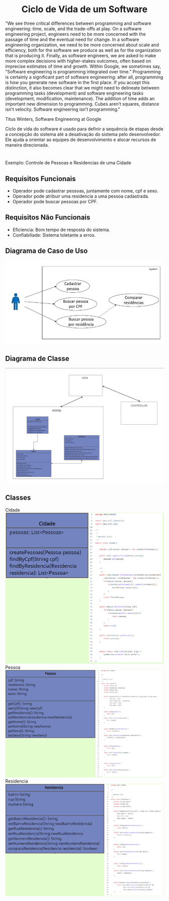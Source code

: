 <h1 align="center">Ciclo de Vida de um Software</h1>
"We see three critical differences between programming and software engineering: time, scale, and the trade-offs at play. On a software engineering project, engineers need to be more concerned with the passage of time and the eventual need for change. In a software engineering organization, we need to be more concerned about scale and efficiency, both for the software we produce as well as for the organization that is producing it. Finally, as software engineers, we are asked to make more complex decisions with higher-stakes outcomes, often based on imprecise estimates of time and growth. Within Google, we sometimes say, “Software engineering is programming integrated over time.” Programming is certainly a significant part of software engineering: after all, programming is how you generate new software in the first place. If you accept this distinction, it also becomes clear that we might need to delineate between programming tasks (development) and software engineering tasks (development, modification, maintenance). The addition of time adds an important new dimension to programming. Cubes aren’t squares, distance isn’t velocity. Software engineering isn’t programming."

Titus Winters, Software Engineering at Google


Ciclo de vida do software é usado para definir a sequência de etapas desde a concepção do sistema até a desativação do sistema pelo desenvolvedor. Ele ajuda a orientar as equipes de desenvolvimento e alocar recursos de maneira direcionada.
<h1></h1>

Exemplo: Controle de Pessoas e Residencias de uma Cidade

<h2>Requisitos Funcionais</h2>
<ul>
  <li>Operador pode cadastrar pessoas, juntamente com nome, cpf e sexo.</li>
  <li>Operador pode atribuir uma residencia a uma pessoa cadastrada.</li>
  <li>Operador pode buscar pessoas por CPF.</li>
</ul>

<h2>Requisitos Não Funcionais</h2>
<ul>
  <li>Eficiencia: Bom tempo de resposta do sistema.</li>
  <li>Confiabiliade: Sistema toletante a erros.</li>
</ul>
    
<h2>Diagrama de Caso de Uso</h2>
<img src="https://github.com/fsbispo/bertoti/blob/main/Case-diagram/case-diagram.png">

<h2>Diagrama de Classe</h2>
<img src="https://github.com/fsbispo/bertoti/blob/main/Case-diagram/class-diagram.png">

<h2>Classes</h2>
Cidade
<img src="https://github.com/fsbispo/bertoti/blob/main/classes/cidade.PNG">
<br>
Pessoa
<img src="https://github.com/fsbispo/bertoti/blob/main/classes/pessoa.PNG">
<br>
Residencia
<img src="https://github.com/fsbispo/bertoti/blob/main/classes/residencia.PNG">
